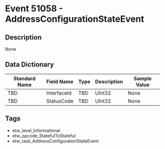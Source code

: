 # Event 51058 - AddressConfigurationStateEvent

## Description
None

## Data Dictionary
|Standard Name|Field Name|Type|Description|Sample Value|
|---|---|---|---|---|
|TBD|InterfaceId|TBD|UInt32|None|None|
|TBD|StatusCode|TBD|UInt32|None|None|

## Tags
* etw_level_Informational
* etw_opcode_StatefulToStateful
* etw_task_AddressConfigurationStateEvent